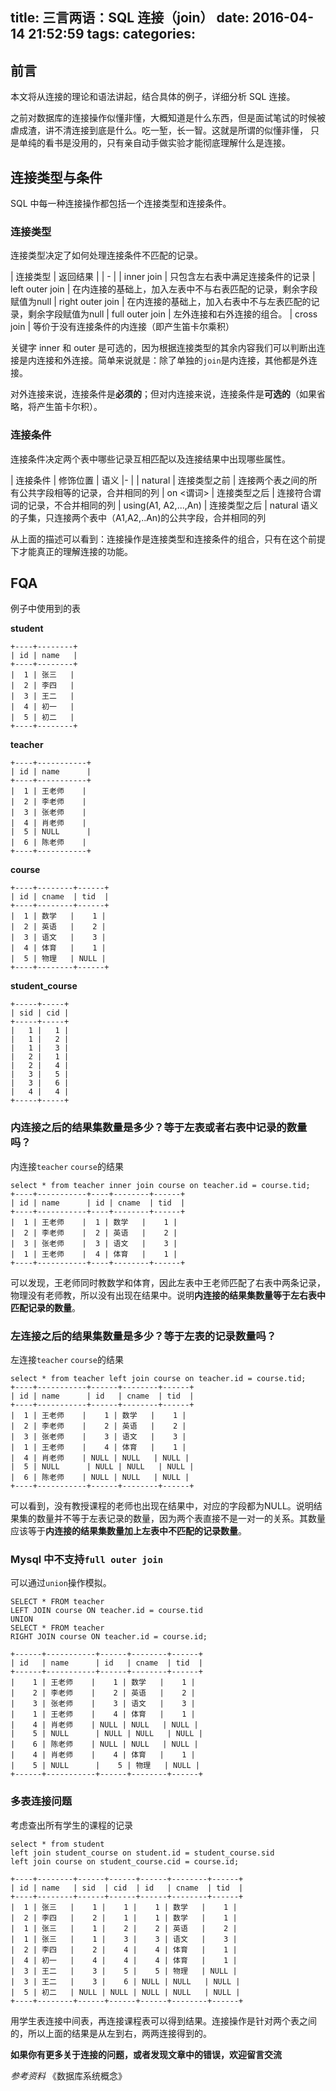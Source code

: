 title: 三言两语：SQL 连接（join）
date: 2016-04-14 21:52:59
tags:
categories:
---

## 前言
本文将从连接的理论和语法讲起，结合具体的例子，详细分析 SQL 连接。

之前对数据库的连接操作似懂非懂，大概知道是什么东西，但是面试笔试的时候被虐成渣，讲不清连接到底是什么。吃一堑，长一智。这就是所谓的似懂非懂， 只是单纯的看书是没用的，只有亲自动手做实验才能彻底理解什么是连接。

## 连接类型与条件
SQL 中每一种连接操作都包括一个连接类型和连接条件。

### 连接类型
连接类型决定了如何处理连接条件不匹配的记录。

| 连接类型 | 返回结果 |
| -        |
| inner join | 只包含左右表中满足连接条件的记录
| left outer join | 在内连接的基础上，加入左表中不与右表匹配的记录，剩余字段赋值为null
| right outer join | 在内连接的基础上，加入右表中不与左表匹配的记录，剩余字段赋值为null
| full outer join | 左外连接和右外连接的组合。
| cross join | 等价于没有连接条件的内连接（即产生笛卡尔乘积）

关键字 inner 和 outer 是可选的，因为根据连接类型的其余内容我们可以判断出连接是内连接和外连接。简单来说就是：除了单独的`join`是内连接，其他都是外连接。

对外连接来说，连接条件是**必须的**；但对内连接来说，连接条件是**可选的**（如果省略，将产生笛卡尔积）。
### 连接条件
连接条件决定两个表中哪些记录互相匹配以及连接结果中出现哪些属性。

| 连接条件 | 修饰位置 | 语义
|- |
| natural | 连接类型之前 | 连接两个表之间的所有公共字段相等的记录，合并相同的列
| on <谓词> | 连接类型之后 | 连接符合谓词的记录，不合并相同的列
| using(A1, A2,...,An) | 连接类型之后 | natural 语义的子集，只连接两个表中（A1,A2,..An)的公共字段，合并相同的列

从上面的描述可以看到：连接操作是连接类型和连接条件的组合，只有在这个前提下才能真正的理解连接的功能。
## FQA
例子中使用到的表

**student**

    +----+--------+
    | id | name   |
    +----+--------+
    |  1 | 张三   |
    |  2 | 李四   |
    |  3 | 王二   |
    |  4 | 初一   |
    |  5 | 初二   |
    +----+--------+

**teacher**

    +----+-----------+
    | id | name      |
    +----+-----------+
    |  1 | 王老师    |
    |  2 | 李老师    |
    |  3 | 张老师    |
    |  4 | 肖老师    |
    |  5 | NULL      |
    |  6 | 陈老师    |
    +----+-----------+

**course**

    +----+--------+------+
    | id | cname  | tid  |
    +----+--------+------+
    |  1 | 数学   |    1 |
    |  2 | 英语   |    2 |
    |  3 | 语文   |    3 |
    |  4 | 体育   |    1 |
    |  5 | 物理   | NULL |
    +----+--------+------+

**student_course**

    +-----+-----+
    | sid | cid |
    +-----+-----+
    |   1 |   1 |
    |   1 |   2 |
    |   1 |   3 |
    |   2 |   1 |
    |   2 |   4 |
    |   3 |   5 |
    |   3 |   6 |
    |   4 |   4 |
    +-----+-----+

### 内连接之后的结果集数量是多少？等于左表或者右表中记录的数量吗？
内连接`teacher` `course`的结果

    select * from teacher inner join course on teacher.id = course.tid;
    +----+-----------+----+--------+------+
    | id | name      | id | cname  | tid  |
    +----+-----------+----+--------+------+
    |  1 | 王老师    |  1 | 数学   |    1 |
    |  2 | 李老师    |  2 | 英语   |    2 |
    |  3 | 张老师    |  3 | 语文   |    3 |
    |  1 | 王老师    |  4 | 体育   |    1 |
    +----+-----------+----+--------+------+

可以发现，王老师同时教数学和体育，因此左表中王老师匹配了右表中两条记录，物理没有老师教，所以没有出现在结果中。说明**内连接的结果集数量等于左右表中匹配记录的数量**。
### 左连接之后的结果集数量是多少？等于左表的记录数量吗？
左连接`teacher` `course`的结果

    select * from teacher left join course on teacher.id = course.tid;
    +----+-----------+------+--------+------+
    | id | name      | id   | cname  | tid  |
    +----+-----------+------+--------+------+
    |  1 | 王老师    |    1 | 数学   |    1 |
    |  2 | 李老师    |    2 | 英语   |    2 |
    |  3 | 张老师    |    3 | 语文   |    3 |
    |  1 | 王老师    |    4 | 体育   |    1 |
    |  4 | 肖老师    | NULL | NULL   | NULL |
    |  5 | NULL      | NULL | NULL   | NULL |
    |  6 | 陈老师    | NULL | NULL   | NULL |
    +----+-----------+------+--------+------+

可以看到，没有教授课程的老师也出现在结果中，对应的字段都为NULL。说明结果集的数量并不等于左表记录的数量，因为两个表直接不是一对一的关系。其数量应该等于**内连接的结果集数量加上左表中不匹配的记录数量**。
### Mysql 中不支持`full outer join`
可以通过`union`操作模拟。

    SELECT * FROM teacher
    LEFT JOIN course ON teacher.id = course.tid
    UNION
    SELECT * FROM teacher
    RIGHT JOIN course ON teacher.id = course.id;

    +------+-----------+------+--------+------+
    | id   | name      | id   | cname  | tid  |
    +------+-----------+------+--------+------+
    |    1 | 王老师    |    1 | 数学   |    1 |
    |    2 | 李老师    |    2 | 英语   |    2 |
    |    3 | 张老师    |    3 | 语文   |    3 |
    |    1 | 王老师    |    4 | 体育   |    1 |
    |    4 | 肖老师    | NULL | NULL   | NULL |
    |    5 | NULL      | NULL | NULL   | NULL |
    |    6 | 陈老师    | NULL | NULL   | NULL |
    |    4 | 肖老师    |    4 | 体育   |    1 |
    |    5 | NULL      |    5 | 物理   | NULL |
    +------+-----------+------+--------+------+

### 多表连接问题
考虑查出所有学生的课程的记录

    select * from student
    left join student_course on student.id = student_course.sid
    left join course on student_course.cid = course.id;

    +----+--------+------+------+------+--------+------+
    | id | name   | sid  | cid  | id   | cname  | tid  |
    +----+--------+------+------+------+--------+------+
    |  1 | 张三   |    1 |    1 |    1 | 数学   |    1 |
    |  2 | 李四   |    2 |    1 |    1 | 数学   |    1 |
    |  1 | 张三   |    1 |    2 |    2 | 英语   |    2 |
    |  1 | 张三   |    1 |    3 |    3 | 语文   |    3 |
    |  2 | 李四   |    2 |    4 |    4 | 体育   |    1 |
    |  4 | 初一   |    4 |    4 |    4 | 体育   |    1 |
    |  3 | 王二   |    3 |    5 |    5 | 物理   | NULL |
    |  3 | 王二   |    3 |    6 | NULL | NULL   | NULL |
    |  5 | 初二   | NULL | NULL | NULL | NULL   | NULL |
    +----+--------+------+------+------+--------+------+

用学生表连接中间表，再连接课程表可以得到结果。连接操作是针对两个表之间的，所以上面的结果是从左到右，两两连接得到的。

**如果你有更多关于连接的问题，或者发现文章中的错误，欢迎留言交流**

_参考资料_
《数据库系统概念》



